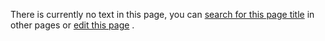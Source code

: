 There is currently no text in this page, you can
 [search for this page title](http://ontologydesignpatterns.org/wiki/Special:Search/Biological "Special:Search/Biological") 
 in other pages or
 [edit this page](http://ontologydesignpatterns.org/wiki/index.php?title=Submissions:Biological&action=edit "http://ontologydesignpatterns.org/wiki/index.php?title=Submissions:Biological&action=edit") 
 .